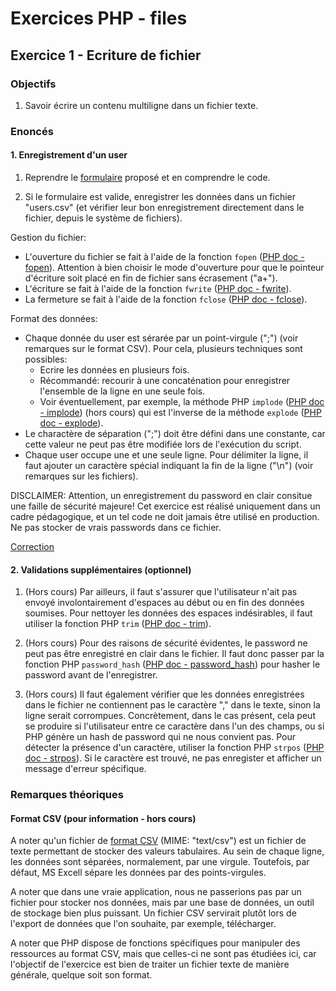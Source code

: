 # Exercices PHP - files

## Exercice 1 - Ecriture de fichier

### Objectifs

 1. Savoir écrire un contenu multiligne dans un fichier texte.

### Enoncés

#### 1. Enregistrement d'un user

 1. Reprendre le [formulaire](./templates/part1/index.php) proposé et en comprendre le code.

 2. Si le formulaire est valide, enregistrer les données dans un fichier "users.csv" (et vérifier leur bon enregistrement directement dans le fichier, depuis le système de fichiers).
 
 Gestion du fichier:

  - L'ouverture du fichier se fait à l'aide de la fonction `fopen` ([PHP doc - fopen](https://www.php.net/manual/fr/function.fopen.php)). Attention à bien choisir le mode d'ouverture pour que le pointeur d'écriture soit placé en fin de fichier sans écrasement ("a+").
  - L'écriture se fait à l'aide de la fonction `fwrite` ([PHP doc - fwrite](https://www.php.net/manual/fr/function.fwrite.php)).
  - La fermeture se fait à l'aide de la fonction `fclose` ([PHP doc - fclose](https://www.php.net/manual/fr/function.fclose.php)).
 
 Format des données:

  - Chaque donnée du user est sérarée par un point-virgule (";") (voir remarques sur le format CSV). Pour cela, plusieurs techniques sont possibles:
    - Ecrire les données en plusieurs fois.
    - Récommandé: recourir à une concaténation pour enregistrer l'ensemble de la ligne en une seule fois.
    - Voir éventuellement, par exemple, la méthode PHP `implode` ([PHP doc - implode](https://www.php.net/manual/fr/function.implode.php)) (hors cours) qui est l'inverse de la méthode `explode` ([PHP doc - explode](https://www.php.net/manual/fr/function.explode.php)).
  - Le charactère de séparation (";") doit être défini dans une constante, car cette valeur ne peut pas être modifiée lors de l'exécution du script.
  - Chaque user occupe une et une seule ligne. Pour délimiter la ligne, il faut ajouter un caractère spécial indiquant la fin de la ligne ("\n") (voir remarques sur les fichiers).

DISCLAIMER: Attention, un enregistrement du password en clair consitue une faille de sécurité majeure! Cet exercice est réalisé uniquement dans un cadre pédagogique, et un tel code ne doit jamais être utilisé en production. Ne pas stocker de vrais passwords dans ce fichier.

[Correction](./corrections/part1/)

#### 2. Validations supplémentaires (optionnel)

 1. (Hors cours) Par ailleurs, il faut s'assurer que l'utilisateur n'ait pas envoyé involontairement d'espaces au début ou en fin des données soumises. Pour nettoyer les données des espaces indésirables, il faut utiliser la fonction PHP `trim` ([PHP doc - trim](https://www.php.net/manual/fr/function.trim.php)).

 2. (Hors cours) Pour des raisons de sécurité évidentes, le password ne peut pas être enregistré en clair dans le fichier. Il faut donc passer par la fonction PHP `password_hash` ([PHP doc - password_hash](https://www.php.net/manual/fr/function.password-hash.php)) pour hasher le password avant de l'enregistrer.

 3. (Hors cours) Il faut également vérifier que les données enregistrées dans le fichier ne contiennent pas le caractère "," dans le texte, sinon la ligne serait corrompues. Concrètement, dans le cas présent, cela peut se produire si l'utilisateur entre ce caractère dans l'un des champs, ou si PHP génère un hash de password qui ne nous convient pas. Pour détecter la présence d'un caractère, utiliser la fonction PHP `strpos` ([PHP doc - strpos](https://www.php.net/manual/fr/function.strpos.php)). Si le caractère est trouvé, ne pas enregister et afficher un message d'erreur spécifique.

### Remarques théoriques

#### Format CSV (pour information - hors cours)

A noter qu'un fichier de [format CSV](https://fr.wikipedia.org/wiki/Comma-separated_values) (MIME: "text/csv") est un fichier de texte permettant de stocker des valeurs tabulaires. Au sein de chaque ligne, les données sont séparées, normalement, par une virgule. Toutefois, par défaut, MS Excell sépare les données par des points-virgules.

A noter que dans une vraie application, nous ne passerions pas par un fichier pour stocker nos données, mais par une base de données, un outil de stockage bien plus puissant. Un fichier CSV servirait plutôt lors de l'export de données que l'on souhaite, par exemple, télécharger.

A noter que PHP dispose de fonctions spécifiques pour manipuler des ressources au format CSV, mais que celles-ci ne sont pas étudiées ici, car l'objectif de l'exercice est bien de traiter un fichier texte de manière générale, quelque soit son format.
